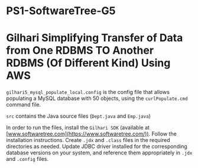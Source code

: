 # PS1-SoftwareTree-G5
# Gilhari Simplifying Transfer of Data from One RDBMS TO Another RDBMS (Of Different Kind) Using AWS

```gilhari5_mysql_populate_local.config``` is the config file that allows populating a MySQL database with 50 objects, using the ```curlPopulate.cmd``` command file.

```src``` contains the Java source files (```Dept.java``` and ```Emp.java```)

In order to run the files, install the ```Gilhari SDK``` (available at [www.softwaretree.com](https://www.softwaretree.com/)). Follow the installation instructions. 
Create ```.jdx``` and ```.class``` files in the required directories as needed. Update JDBC driver installed for the corresponding database versions on your system, and reference them appropriately in ```.jdx``` and ```.config``` files. 
